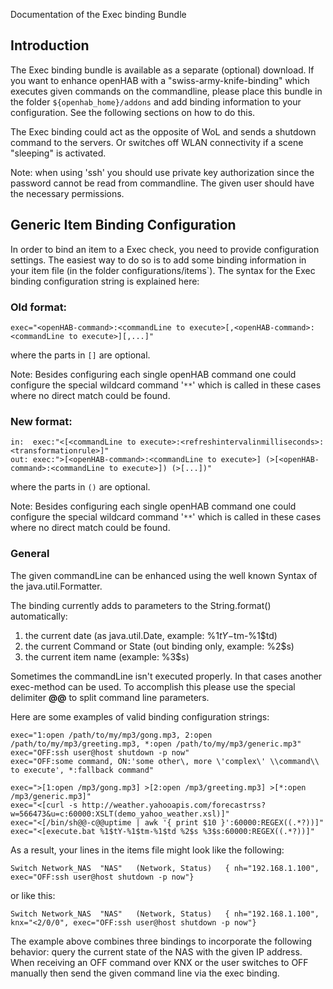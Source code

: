 Documentation of the Exec binding Bundle

## Introduction

The Exec binding bundle is available as a separate (optional) download.
If you want to enhance openHAB with a "swiss-army-knife-binding" which executes given commands on the commandline, please place this bundle in the folder `${openhab_home}/addons` and add binding information to your configuration. See the following sections on how to do this. 

The Exec binding could act as the opposite of WoL and sends a shutdown command to the servers. Or switches off WLAN connectivity if a scene "sleeping" is activated.

Note: when using 'ssh' you should use private key authorization since the password cannot be read from commandline. The given user should have the necessary permissions.

## Generic Item Binding Configuration

In order to bind an item to a Exec check, you need to provide configuration settings. The easiest way to do so is to add some binding information in your item file (in the folder configurations/items`). The syntax for the Exec binding configuration string is explained here:

### Old format:

    exec="<openHAB-command>:<commandLine to execute>[,<openHAB-command>:<commandLine to execute>][,...]"

where the parts in `[]` are optional.

Note: Besides configuring each single openHAB command one could configure the special wildcard command '`**`' which is called in these cases where no direct match could be found.

### New format:

    in:  exec:"<[<commandLine to execute>:<refreshintervalinmilliseconds>:<transformationrule>]"
    out: exec:">[<openHAB-command>:<commandLine to execute>] (>[<openHAB-command>:<commandLine to execute>]) (>[...])"

where the parts in `()` are optional.

Note: Besides configuring each single openHAB command one could configure the special wildcard command '`**`' which is called in these cases where no direct match could be found.

### General

The given commandLine can be enhanced using the well known Syntax of the java.util.Formatter.

The binding currently adds to parameters to the String.format() automatically:

1. the current date (as java.util.Date, example: %1$tY-%1$tm-%1$td)
1. the current Command or State (out binding only, example: %2$s)
1. the current item name (example: %3$s)

Sometimes the commandLine isn't executed properly. In that cases another exec-method can be used. To accomplish this please use the special delimiter **@@** to split command line parameters.

Here are some examples of valid binding configuration strings:

    exec="1:open /path/to/my/mp3/gong.mp3, 2:open /path/to/my/mp3/greeting.mp3, *:open /path/to/my/mp3/generic.mp3"
    exec="OFF:ssh user@host shutdown -p now"
    exec="OFF:some command, ON:'some other\, more \'complex\' \\command\\ to execute', *:fallback command"
    
    exec=">[1:open /mp3/gong.mp3] >[2:open /mp3/greeting.mp3] >[*:open /mp3/generic.mp3]"
    exec="<[curl -s http://weather.yahooapis.com/forecastrss?w=566473&u=c:60000:XSLT(demo_yahoo_weather.xsl)]"
    exec="<[/bin/sh@@-c@@uptime | awk '{ print $10 }':60000:REGEX((.*?))]"
    exec="<[execute.bat %1$tY-%1$tm-%1$td %2$s %3$s:60000:REGEX((.*?))]"


As a result, your lines in the items file might look like the following:

    Switch Network_NAS	"NAS"	(Network, Status)	{ nh="192.168.1.100", exec="OFF:ssh user@host shutdown -p now"}

or like this:

    Switch Network_NAS	"NAS"	(Network, Status)	{ nh="192.168.1.100", knx="<2/0/0", exec="OFF:ssh user@host shutdown -p now"}

The example above combines three bindings to incorporate the following behavior: query the current state of the NAS with the given IP address. When receiving an OFF command over KNX or the user switches to OFF manually then send the given command line via the exec binding.